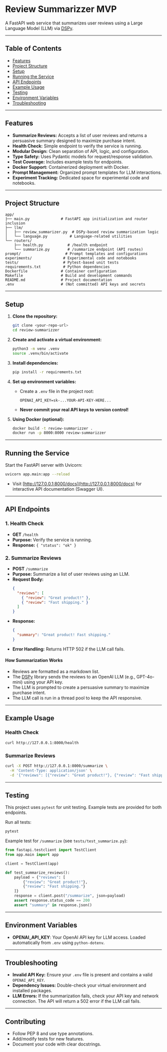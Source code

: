 # Review Summarizzer MVP

A FastAPI web service that summarizes user reviews using a Large Language Model (LLM) via [DSPy](https://github.com/stanfordnlp/dspy).

---

## Table of Contents
- [Features](#features)
- [Project Structure](#project-structure)
- [Setup](#setup)
- [Running the Service](#running-the-service)
- [API Endpoints](#api-endpoints)
- [Example Usage](#example-usage)
- [Testing](#testing)
- [Environment Variables](#environment-variables)
- [Troubleshooting](#troubleshooting)

---

## Features
- **Summarize Reviews:** Accepts a list of user reviews and returns a persuasive summary designed to maximize purchase intent.
- **Health Check:** Simple endpoint to verify the service is running.
- **Modular Design:** Clean separation of API, logic, and configuration.
- **Type Safety:** Uses Pydantic models for request/response validation.
- **Test Coverage:** Includes example tests for endpoints.
- **Docker Support:** Containerized deployment with Docker.
- **Prompt Management:** Organized prompt templates for LLM interactions.
- **Experiment Tracking:** Dedicated space for experimental code and notebooks.

---

## Project Structure

```
app/
├── main.py              # FastAPI app initialization and router inclusion
├── llm/
│   ├── review_summarizer.py  # DSPy-based review summarization logic
│   └── language.py          # Language-related utilities
└── routers/
    ├── health.py           # /health endpoint
    └── summarize.py        # /summarize endpoint (API routes)
prompt/                    # Prompt templates and configurations
experiments/              # Experimental code and notebooks
tests/                    # Pytest-based unit tests
requirements.txt          # Python dependencies
Dockerfile               # Container configuration
Makefile                 # Build and development commands
README.md                # Project documentation
.env                     # (Not committed) API keys and secrets
```

---

## Setup

1. **Clone the repository:**
   ```bash
   git clone <your-repo-url>
   cd review-summarizzer
   ```
2. **Create and activate a virtual environment:**
   ```bash
   python3 -m venv .venv
   source .venv/bin/activate
   ```
3. **Install dependencies:**
   ```bash
   pip install -r requirements.txt
   ```
4. **Set up environment variables:**
   - Create a `.env` file in the project root:
     ```env
     OPENAI_API_KEY=sk-...YOUR-API-KEY-HERE...
     ```
   - **Never commit your real API keys to version control!**

5. **Using Docker (optional):**
   ```bash
   docker build -t review-summarizzer .
   docker run -p 8000:8000 review-summarizzer
   ```

---

## Running the Service

Start the FastAPI server with Uvicorn:

```bash
uvicorn app.main:app --reload
```

- Visit [http://127.0.0.1:8000/docs](http://127.0.0.1:8000/docs) for interactive API documentation (Swagger UI).

---

## API Endpoints

### 1. Health Check
- **GET** `/health`
- **Purpose:** Verify the service is running.
- **Response:** `{ "status": "ok" }`

### 2. Summarize Reviews
- **POST** `/summarize`
- **Purpose:** Summarize a list of user reviews using an LLM.
- **Request Body:**
  ```json
  {
    "reviews": [
      { "review": "Great product!" },
      { "review": "Fast shipping." }
    ]
  }
  ```
- **Response:**
  ```json
  {
    "summary": "Great product! Fast shipping."
  }
  ```
- **Error Handling:** Returns HTTP 502 if the LLM call fails.

#### How Summarization Works
- Reviews are formatted as a markdown list.
- The [DSPy](https://github.com/stanfordnlp/dspy) library sends the reviews to an OpenAI LLM (e.g., GPT-4o-mini) using your API key.
- The LLM is prompted to create a persuasive summary to maximize purchase intent.
- The LLM call is run in a thread pool to keep the API responsive.

---

## Example Usage

### Health Check
```bash
curl http://127.0.0.1:8000/health
```

### Summarize Reviews
```bash
curl -X POST http://127.0.0.1:8000/summarize \
  -H 'Content-Type: application/json' \
  -d '{"reviews": [{"review": "Great product!"}, {"review": "Fast shipping."}]}'
```

---

## Testing

This project uses `pytest` for unit testing. Example tests are provided for both endpoints.

Run all tests:
```bash
pytest
```

Example test for `/summarize` (see `tests/test_summarize.py`):
```python
from fastapi.testclient import TestClient
from app.main import app

client = TestClient(app)

def test_summarize_reviews():
    payload = {"reviews": [
        {"review": "Great product!"},
        {"review": "Fast shipping."}
    ]}
    response = client.post("/summarize", json=payload)
    assert response.status_code == 200
    assert "summary" in response.json()
```

---

## Environment Variables

- **OPENAI_API_KEY**: Your OpenAI API key for LLM access. Loaded automatically from `.env` using `python-dotenv`.

---

## Troubleshooting
- **Invalid API Key:** Ensure your `.env` file is present and contains a valid `OPENAI_API_KEY`.
- **Dependency Issues:** Double-check your virtual environment and installed packages.
- **LLM Errors:** If the summarization fails, check your API key and network connection. The API will return a 502 error if the LLM call fails.

---

## Contributing
- Follow PEP 8 and use type annotations.
- Add/modify tests for new features.
- Document your code with clear docstrings.
